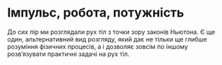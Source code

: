 # Iмпульс, робота, потужнiсть
<p class="p3">До сих пiр ми розглядали рух тiл з точки зору законiв Ньютона. Є ще один, альтернативний вид розгляду, який дає не тiльки ще глибше розумiння фiзичних процесiв, а i дозволяє зовсiм по iншому розв’язувати практичнi задачi на рух тiл.</p>